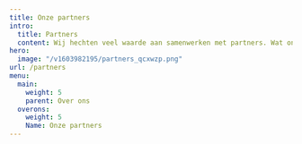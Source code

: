```yaml
---
title: Onze partners
intro:
  title: Partners
  content: Wij hechten veel waarde aan samenwerken met partners. Wat ons betreft is het dan van essentieel belang dat niet alleen het aanbod aansluit, maar minstens zo belangrijk is hoe je naar dat aanbod kijkt en hoe je omgaat met je klanten. Wij zijn trots op onze samenwerkingen met onderstaande bedrijven.
hero:
  image: "/v1603982195/partners_qcxwzp.png"
url: /partners
menu:
  main:
    weight: 5
    parent: Over ons
  overons:
    weight: 5
    Name: Onze partners
---
```

